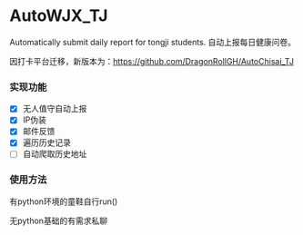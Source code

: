 # AutoWJX_TJ
Automatically submit daily report for tongji students. 自动上报每日健康问卷。

因打卡平台迁移，新版本为：https://github.com/DragonRollGH/AutoChisai_TJ
### 实现功能
- [x] 无人值守自动上报
- [x] IP伪装
- [x] 邮件反馈
- [x] 遍历历史记录
- [ ] 自动爬取历史地址

### 使用方法
有python环境的童鞋自行run()

无python基础的有需求私聊

